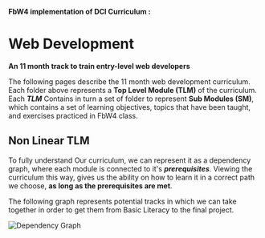 **FbW4 implementation of DCI Curriculum :**

  

# Web Development

  

**An 11 month track to train entry-level web developers**

  

The following pages describe the 11 month web development curriculum. Each folder above represents a **Top Level Module (TLM)** of the curriculum. Each **_TLM_** Contains in turn a set of folder to represent **Sub Modules (SM)**, which contains a set of learning objectives, topics that have been taught, and exercises practiced in FbW4 class.

## Non Linear TLM

To fully understand Our curriculum, we can represent it as a dependency graph, where each module is connected to it's **_prerequisites_**. Viewing the curriculum this way, gives us the ability on how to learn it in a correct path we choose, **as long as the prerequisites are met**.

  

The following graph represents potential tracks in which we can take together in order to get them from Basic Literacy to the final project.

  

![Dependency Graph](https://docs.google.com/drawings/d/e/2PACX-1vRnUnLk0D9pZ_xFQjLK1jjrRRsPIJD3PNRQ78FMBM746xdYLPYwM0qDFV9nSgAZy7vZ0Zjjrajt90NM/pub?w=960&h=720)

  

 